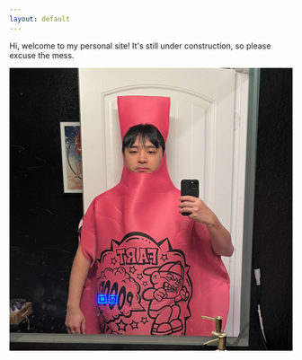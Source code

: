 ```yaml
---
layout: default
---
```


Hi, welcome to my personal site! It's still under construction, so please excuse the mess.

![Does it smell in here or is that just me?](/assets/images/whoopie.jpg)
